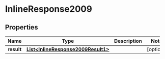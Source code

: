 
# InlineResponse2009

## Properties
Name | Type | Description | Notes
------------ | ------------- | ------------- | -------------
**result** | [**List&lt;InlineResponse2009Result1&gt;**](InlineResponse2009Result1.md) |  |  [optional]



